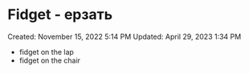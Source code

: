 # Fidget - ерзать

Created: November 15, 2022 5:14 PM
Updated: April 29, 2023 1:34 PM

- fidget on the lap
- fidget on the chair